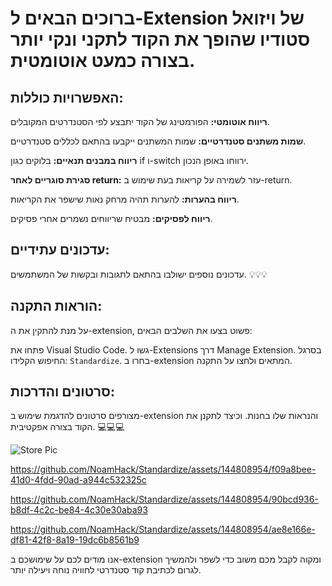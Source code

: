 # ברוכים הבאים ל-Extension של ויזואל סטודיו שהופך את הקוד לתקני ונקי יותר בצורה כמעט אוטומטית.

## האפשרויות כוללות:

  **ריווח אוטומטי:** הפורמטינג של הקוד יתבצע לפי הסטנדרטים המקובלים.
  
   **שמות משתנים סטנדרטיים:** שמות המשתנים ייקבעו בהתאם לכללים סטנדרטיים.
  
   **ריווח במבנים תנאיים:** בלוקים כגון if ו-switch ירווחו באופן הנכון.
  
   **סגירת סוגריים לאחר return:** עזר לשמירה על קריאות בעת שימוש ב-return.
  
   **ריווח בהערות:** להערות תהיה מרחק נאות שישפר את הקריאות.
  
   **ריווח לפסיקים:** מבטיח שריווחים נשמרים אחרי פסיקים.

## עדכונים עתידיים:

עדכונים נוספים ישולבו בהתאם לתגובות ובקשות של המשתמשים. 💡💡💡

## הוראות התקנה:

על מנת להתקין את ה-extension, פשוט בצעו את השלבים הבאים:

   פתחו את Visual Studio Code.
   גשו ל-Extensions דרך Manage Extension.
   בסרגל החיפוש הקלידו: `Standardize`.
   בחרו ב-extension המתאים ולחצו על התקנה.

## סרטונים והדרכות:

מצורפים סרטונים להדגמת שימוש ב-extension והנראות שלו בחנות. וכיצד לתקנן את הקוד בצורה אפקטיבית. 💻💻💻

![Store Pic](https://github.com/NoamHack/Standardize/assets/144808954/5906df03-97c8-43f6-8b52-e97ece8c7435)

https://github.com/NoamHack/Standardize/assets/144808954/f09a8bee-41d0-4fdd-90ad-a944c532325c

https://github.com/NoamHack/Standardize/assets/144808954/90bcd936-b8df-4c2c-be84-4c30e30aba93

https://github.com/NoamHack/Standardize/assets/144808954/ae8e166e-df81-42f8-8a19-19dc6b8561b9





אנו מודים לכם על שימושכם ב-extension ומקוה לקבל מכם משוב כדי לשפר ולהמשיך לגרום לכתיבת קוד סטנדרטי לחוויה נוחה ויעילה יותר.  
